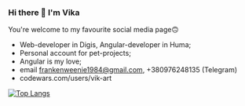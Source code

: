 ### Hi there 👋 I'm Vika
You're welcome to my favourite social media page🙃

- Web-developer in Digis, Angular-developer in Huma;
- Personal account for pet-projects;
- Angular is my love;
- email frankenweenie1984@gmail.com, +380976248135 (Telegram)
- codewars.com/users/vik-art

[![Top Langs](https://github-readme-stats.vercel.app/api/top-langs/?username=vik-art&layout=compact&theme=tokyonight)](https://github.com/vik-art/github-readme-stats)
